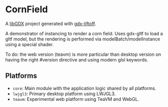 # CornField

A [libGDX](https://libgdx.com/) project generated with [gdx-liftoff](https://github.com/tommyettinger/gdx-liftoff).

A demonstrator of instancing to render a corn field.
Uses gdx-gltf to load a gltf model, but the rendering is performed via modelBatch/modelInstance using a special shader.

To do: the web version (teavm) is more particular than desktop version on having the right #version directive and using modern glsl keywords.



## Platforms

- `core`: Main module with the application logic shared by all platforms.
- `lwjgl3`: Primary desktop platform using LWJGL3.
- `teavm`: Experimental web platform using TeaVM and WebGL.

